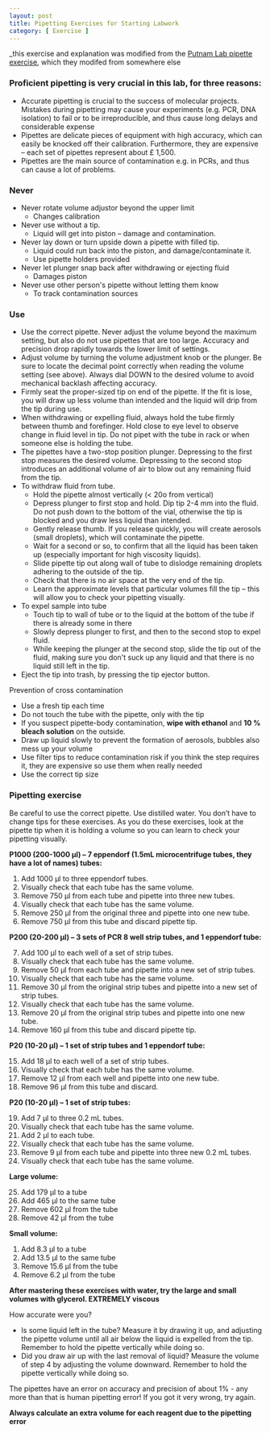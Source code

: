```yaml
---
layout: post
title: Pipetting Exercises for Starting Labwork
category: [ Exercise ]
---
```

_this exercise and explanation was modified from the [Putnam Lab pipette exercise](https://meschedl.github.io/MESPutnam_Open_Lab_Notebook/Pipetting/), which they modifed from somewhere else 

### Proficient pipetting is very crucial in this lab, for three reasons:

- Accurate pipetting is crucial to the success of molecular projects. Mistakes during pipetting may cause your experiments (e.g. PCR, DNA isolation) to fail or to be irreproducible, and thus cause long delays and considerable expense
- Pipettes are delicate pieces of equipment with high accuracy, which can easily be knocked off their calibration. Furthermore, they are expensive – each set of pipettes represent about £ 1,500.
- Pipettes are the main source of contamination e.g. in PCRs, and thus can cause a lot of problems.

### Never
*	Never rotate volume adjustor beyond the upper limit
    *	Changes calibration
*	Never use without a tip.
    *	Liquid will get into piston – damage and contamination.
*	Never lay down or turn upside down a pipette with filled tip.
    *	Liquid could run back into the piston, and damage/contaminate it.
    *	Use pipette holders provided
*	Never let plunger snap back after withdrawing or ejecting fluid
    *	Damages piston
*	Never use other person's pipette without letting them know
    *	To track contamination sources

### Use
* Use the correct pipette. Never adjust the volume beyond the maximum setting, but also do not use pipettes that are too large. Accuracy and precision drop rapidly towards the lower limit of settings.
* Adjust volume by turning the volume adjustment knob or the plunger. Be sure to locate the decimal point correctly when reading the volume setting (see above). Always dial DOWN to the desired volume to avoid mechanical backlash affecting accuracy.
* Firmly seat the proper-sized tip on end of the pipette. If the fit is lose, you will draw up less volume than intended and the liquid will drip from the tip during use.
* When withdrawing or expelling fluid, always hold the tube firmly between thumb and forefinger. Hold close to eye level to observe change in fluid level in tip. Do not pipet with the tube in rack or when someone else is holding the tube.
* The pipettes have a two-stop position plunger. Depressing to the first stop measures the desired volume. Depressing to the second stop introduces an additional volume of air to blow out any remaining fluid from the tip.
* To withdraw fluid from tube.
    - Hold the pipette almost vertically (< 20o from vertical)
    - Depress plunger to first stop and hold. Dip tip 2-4 mm into the fluid.  Do not push down to the bottom of the vial, otherwise the tip is blocked and you draw less liquid than intended.
    - Gently release thumb. If you release quickly, you will create aerosols (small droplets), which will contaminate the pipette.
    - Wait for a second or so, to confirm that all the liquid has been taken up (especially important for high viscosity liquids).
    - Slide pipette tip out along wall of tube to dislodge remaining droplets adhering to the outside of the tip.
    - Check that there is no air space at the very end of the tip.
    - Learn the approximate levels that particular volumes fill the tip – this will allow you to check your pipetting visually.
* To expel sample into tube
    - Touch tip to wall of tube or to the liquid at the bottom of the tube if there is already some in there
    - Slowly depress plunger to first, and then to the second stop to expel fluid.
    - While keeping the plunger at the second stop, slide the tip out of the fluid, making sure you don't suck up any liquid and that there is no liquid still left in the tip.
* Eject the tip into trash, by pressing the tip ejector button.

Prevention of cross contamination

-	Use a fresh tip each time
-	Do not touch the tube with the pipette, only with the tip
-	If you suspect pipette-body contamination, **wipe with ethanol** and **10 % bleach solution** on the outside.
-	Draw up liquid slowly to prevent the formation of aerosols, bubbles also mess up your volume
-	Use filter tips to reduce contamination risk if you think the step requires it, they are expensive so use them when really needed
-	Use the correct tip size

### Pipetting exercise
Be careful to use the correct pipette. Use distilled water. You don’t have to change tips for these exercises. As you do these exercises, look at the pipette tip when it is holding a volume so you can learn to check your pipetting visually.

**P1000 (200-1000 µl) – 7 eppendorf (1.5mL microcentrifuge tubes, they have a lot of names) tubes:**
1.	Add 1000 µl to three eppendorf tubes.
2.	Visually check that each tube has the same volume.
3.	Remove 750 µl from each tube and pipette into three new tubes.
4.	Visually check that each tube has the same volume.
5.	Remove 250 µl from the original three and pipette into one new tube.
6.	Remove 750 µl from this tube and discard pipette tip.

**P200 (20-200 µl) – 3 sets of PCR 8 well strip tubes, and 1 eppendorf tube:**

7.	Add 100 µl to each well of a set of strip tubes.
8.	Visually check that each tube has the same volume.
9.	Remove 50 µl from each tube and pipette into a new set of strip tubes.
10.	Visually check that each tube has the same volume.
11.	Remove 30 µl from the original strip tubes and pipette into a new set of strip tubes.
12.	Visually check that each tube has the same volume.
13.	Remove 20 µl from the original strip tubes and pipette into one new tube.
14.	Remove 160 µl from this tube and discard pipette tip.

**P20 (10-20 µl) – 1 set of strip tubes and 1 eppendorf tube:**

15.	Add 18 µl to each well of a set of strip tubes.
16.	Visually check that each tube has the same volume.
17.	Remove 12 µl from each well and pipette into one new tube.
18.	Remove 96 µl from this tube and discard.

**P20 (10-20 µl) – 1 set of strip tubes:**

19.	Add 7 µl to three 0.2 mL tubes.
20.	Visually check that each tube has the same volume.
21.	Add 2 µl to each tube.
22.	Visually check that each tube has the same volume.
23.	Remove 9 µl from each tube and pipette into three new 0.2 mL tubes.
24.	Visually check that each tube has the same volume.

**Large volume:**

25.	Add 179 µl to a tube
26.	Add 465 µl to the same tube
27.	Remove 602 µl from the tube
28.	Remove 42 µl from the tube

**Small volume:**

1.	Add 8.3 µl to a tube
2.	Add 13.5 µl to the same tube
3.	Remove 15.6 µl from the tube
4.	Remove 6.2 µl from the tube

**After mastering these exercises with water, try the large and small volumes with glycerol. EXTREMELY viscous**

How accurate were you?
- Is some liquid left in the tube? Measure it by drawing it up, and adjusting the pipette volume until all air below the liquid is expelled from the tip. Remember to hold the pipette vertically while doing so.
- Did you draw air up with the last removal of liquid? Measure the volume of step 4 by adjusting the volume downward. Remember to hold the pipette vertically while doing so.

The pipettes have an error on accuracy and precision of about 1% - any more than that is human pipetting error! If you got it very wrong, try again.

**Always calculate an extra volume for each reagent due to the pipetting error**
